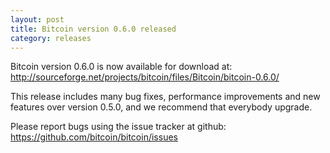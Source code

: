 ```yaml
---
layout: post
title: Bitcoin version 0.6.0 released
category: releases
---
```

Bitcoin version 0.6.0 is now available for download at:
<http://sourceforge.net/projects/bitcoin/files/Bitcoin/bitcoin-0.6.0/>

This release includes many bug fixes, performance improvements and new
features over version 0.5.0, and we recommend that everybody upgrade.

Please report bugs using the issue tracker at github:
<https://github.com/bitcoin/bitcoin/issues>

